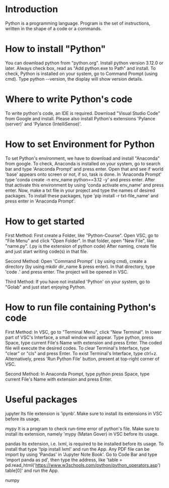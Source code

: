 # Introduction

Python is a programming language. 
Program is the set of instructions, written in the shape of a code or a commands.

# How to install "Python"

You can download python from "python.org". Install python version 3.12.0 or later.
Always check box, read as "Add python.exe to Path" and install.
To check, Python is installed on your system, go to Command Prompt (using cmd).
Type python --version, the display will show version details.

# Where to write Python's code

To write python's code, an IDE is required.
Download "Visual Studio Code" from Google and install.
Please also install Python's extensions 'Pylance (server)' and 'Pylance (IntelliSense)'.

# How to set Environment for Python

To set Python's environment, we have to download and install "Anaconda" from google.
To check, Anaconda is installed on your system, go to search bar and type 'Anaconda Prompt' and
press enter. Open that and see if world 'base' appears onto screen or not, if so, task is done.
In 'Anaconda Prompt' type 'conda create -n env_name python==3.12 -y' and press enter.
After that activate this environment by using 'conda activate env_name' and press enter.
Now, make a txt file in your project and type the names of desired packages.
To install these packages, type 'pip install -r txt-file_name' and press enter in 'Anaconda Prompt'.

# How to get started

First Method:
First create a Folder, like "Python-Course".
Open VSC, go to "File Menu" and click "Open Folder".
In that folder, open "New File", like "name.py". (.py is the extension of python code)
After naming, create file and just start writing code(s) in that file.

Second Method:
Open 'Command Prompt' ( by using cmd), create a directory (by using mkdir dir_name & press enter).
In that directory, type 'code .' and press enter.  The project will be opened in VSC. 

Third Method:
If you have not installed 'Python' on your system, go to "Golab" and just start enjoying Python.

# How to run file containing Python's code

First Method:
In VSC, go to "Terminal Menu", click "New Terminal".
In lower part of VSC's Interface, a small window will appear.
Type python, press Space, type current File's Name with extension and press Enter.
The coded file will execute the desired codes.
To clear Terminal's Interface, type "clear" or "cls" and press Enter.
To exist Terminal's Interface, type ctrl+z.
Alternatively, press 'Run Python File' button, present at top-right corner of VSC. 

Second Method:
In Anaconda Prompt, type python press Space, type current File's Name with extension 
and press Enter.

# Useful packages
jupyter
Its file extension is 'ipynb'. Make sure to install its extensions in VSC before its usage.

mypy
It is a program to check run-time error of python's file. Make sure to install its extension, namely 'mypy (Matan Gover) in VSC before its usage.

pandas
Its extension, i.e. lxml, is required to be installed before its usage.
To install that type '!pip install lxml' and run the App.
Any PDF file can be import by using 'Pandas' in 'Jupyter Note Book'. Go to Code Bar and type 'import panda as pd', then type the address, like 'table = pd.read_html('https://www.w3schools.com/python/python_operators.asp') table[0]' and run the App.

numpy